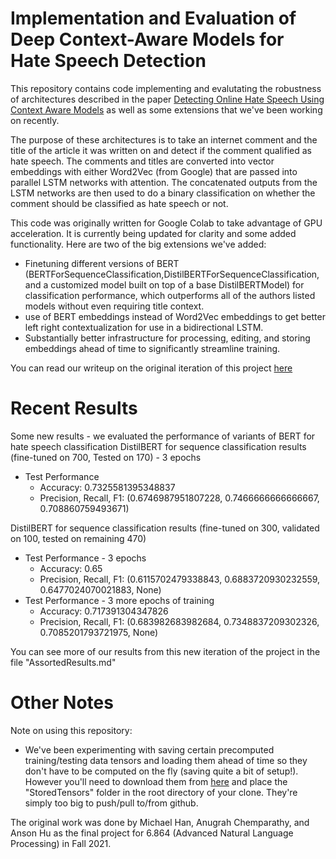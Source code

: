 # Implementation and Evaluation of Deep Context-Aware Models for Hate Speech Detection
This repository contains code implementing and evalutating the robustness of architectures described in the paper [Detecting Online Hate Speech Using Context Aware Models](https://arxiv.org/pdf/1710.07395.pdf) as well as some extensions that we've been working on recently.

The purpose of these architectures is to take an internet comment and the title of the article it was written on and detect if the comment qualified as hate speech. The comments and titles are converted into vector embeddings with either Word2Vec (from Google) that are passed into parallel LSTM networks with attention. The concatenated outputs from the LSTM networks are then used to do a binary classification on whether the comment should be classified as hate speech or not.

This code was originally written for Google Colab to take advantage of GPU acceleration. It is currently being updated for clarity and some added functionality. Here are two of the big extensions we've added:
- Finetuning different versions of BERT (BERTForSequenceClassification,DistilBERTForSequenceClassification, and a customized model built on top of a base DistilBERTModel) for classification performance, which outperforms all of the authors listed models without even requiring title context.
- use of BERT embeddings instead of Word2Vec embeddings to get better left right contextualization for use in a bidirectional LSTM.
- Substantially better infrastructure for processing, editing, and storing embeddings ahead of time to significantly streamline training.



You can read our writeup on the original iteration of this project [here](https://www.mit.edu/~anugrah/files/FinalProjectReport6864.pdf)


# Recent Results
Some new results - we evaluated the performance of variants of BERT for hate speech classification
DistilBERT for sequence classification results (fine-tuned on 700, Tested on 170) - 3 epochs
- Test Performance
    - Accuracy: 0.7325581395348837
    - Precision, Recall, F1: (0.6746987951807228, 0.7466666666666667, 0.708860759493671)

DistilBERT for sequence classification results (fine-tuned on 300, validated on 100, tested on remaining 470)
- Test Performance - 3 epochs
    - Accuracy: 0.65
    - Precision, Recall, F1: (0.6115702479338843, 0.6883720930232559, 0.6477024070021883, None)
- Test Performance - 3 more epochs of training
    - Accuracy: 0.717391304347826
    - Precision, Recall, F1: (0.683982683982684, 0.7348837209302326, 0.7085201793721975, None)

You can see more of our results from this new iteration of the project in the file "AssortedResults.md"


# Other Notes

Note on using this repository:
- We've been experimenting with saving certain precomputed training/testing data tensors and loading them ahead of time so they don't have to be computed on the fly (saving quite a bit of setup!). However you'll need to download them from [here](https://drive.google.com/drive/folders/1Nr5rm54XH11B_55AJQylU6rMEPcGV4OO?usp=sharing) and place the "StoredTensors" folder in the root directory of your clone. They're simply too big to push/pull to/from github.


The original work was done by Michael Han, Anugrah Chemparathy, and Anson Hu as the final project for 6.864 (Advanced Natural Language Processing) in Fall 2021.
